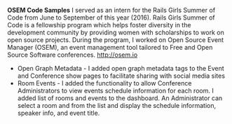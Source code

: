 **OSEM Code Samples**
I served as an intern for the Rails Girls Summer of Code from June to September of this year (2016). Rails Girls Summer of Code is a fellowship program which helps foster diversity in the development community by providing women with scholarships to work on open source projects. During the program, I worked on Open Source Event Manager (OSEM), an event management tool tailored to Free and Open Source Software conferences. http://osem.io

* Open Graph Metadata - I added open graph metadata tags to the Event and Conference show pages to facilitate sharing with social media sites
* Room Events - I added the functionality to allow Conference Administrators to view events schedule information for each room. I added list of rooms and events to the dashboard. An Administrator can select a room and from the list and display the schedule information, speaker info, and event title.
